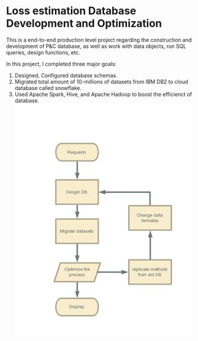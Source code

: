 # Loss estimation Database Development and Optimization 
This is a end-to-end production level project regarding the construction and development of P&C database, as well as work with data objects, run SQL queries, design functions, etc. 

In this project, I completed three major goals: 
1) Designed, Configured database schemas.  
2) Migrated total amount of 10-millions of datasets from IBM DB2 to cloud database called snowflake.
3) Used Apache Spark, Hive, and Apache Hadoop to boost the efficienct of database. 
![Flow Chart](https://github.com/jiayiderekchen/Loss-estimation-database-Development/blob/master/flowcharts/db%20(1).png)
